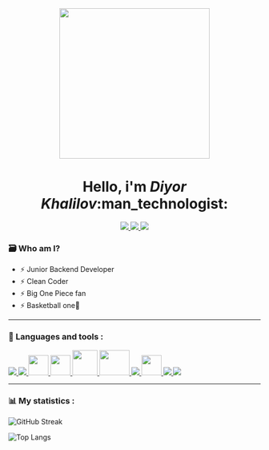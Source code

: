 <div id='social_links' align='center'>
  <img src="https://media3.giphy.com/media/WmkEhAIyWfpm1vdVcg/giphy.gif?cid=ecf05e47pftcm01rqcrlimi7e4601n66jibt42hprn3nv4qf&ep=v1_gifs_search&rid=giphy.gif&ct=g" width="300"/>
  <h1>Hello, i'm <i>Diyor Khalilov</i>:man_technologist:</h1>
  <a href="https://instagram.com/ldf__m">
    <img src="https://img.shields.io/badge/instagram-red?logo=instagram&logoColor=white&style=for-the-badge"/>
  </a>
  <a href="https://t.me/ldf_m">
    <img src="https://img.shields.io/badge/telegram-blue?logo=telegram&logoColor=white&style=for-the-badge"/>
  </a>
  <a href="https://github.com/DIYballPLAYER">
    <img src="https://img.shields.io/badge/github-black?logo=github&logoColor=white&style=for-the-badge"/>
  </a><br>
  <img src="https://komarev.com/ghpvc/?username=DIYballPLAYER&style=flat-square&color=yellow" alt=""/>
</div>

### :card_file_box: Who am I?
- :zap: Junior Backend Developer
- :zap: Clean Coder
- :zap: Big One Piece fan
- :zap: Basketball one🫶
---
### :page_facing_up: Languages and tools :
<div>
    <a href="https://www.python.org" target="_blank"> <img src="https://img.icons8.com/color/48/000000/python.png"/> </a>
    <a href="https://docs.djangoproject.com/en/3.2/" target="_blank"> <img src="https://img.icons8.com/color/48/000000/django.png"/> </a>
    <a href="https://alembic.sqlalchemy.org/en/latest/" target="_blank"> <img src="https://avatars.githubusercontent.com/u/1066203?s=200&v=4" height='40px', width="40px"/> </a>
    <a href="https://docs.aiogram.dev/en/latest/" target="_blank"> <img src="https://docs.aiogram.dev/en/latest/_static/logo.png" height='40px', width="40px"/> </a>
    <a href="https://selenium-python.readthedocs.io/" target="_blank"> <img src="https://selenium-python.readthedocs.io/_static/logo.png" width="50"/> </a>
     <a href="https://www.django-rest-framework.org/" target="_blank"> <img src="https://storage.caktusgroup.com/media/blog-images/drf-logo2.png" height='50px', width="60px"/> </a>
    <a href="https://docs.docker.com/" target="_blank"> <img src="https://img.icons8.com/color/48/000000/docker.png"/> </a>
    <a href="https://www.postgresql.org/docs/" target="_blank"> <img src="https://www.postgresql.org//media/img/about/press/elephant.png" height='40px', width="40px"/> </a>  
    <a href="https://git-scm.com/" target="_blank"> <img src="https://img.icons8.com/color/48/000000/git.png"/> </a> 
    <a href="https://docs.github.com/en" target="_blank"> <img src="https://img.icons8.com/ios-filled/50/000000/github.png"/> </a> 
</div>

---
### :bar_chart: My statistics :

![GitHub Streak](http://github-readme-streak-stats.herokuapp.com?user=DIYballPLAYER&theme=dark&background=000000)

![Top Langs](https://github-readme-stats.vercel.app/api/top-langs/?username=DIYballPLAYER&layout=compact&theme=vision-friendly-dark)
